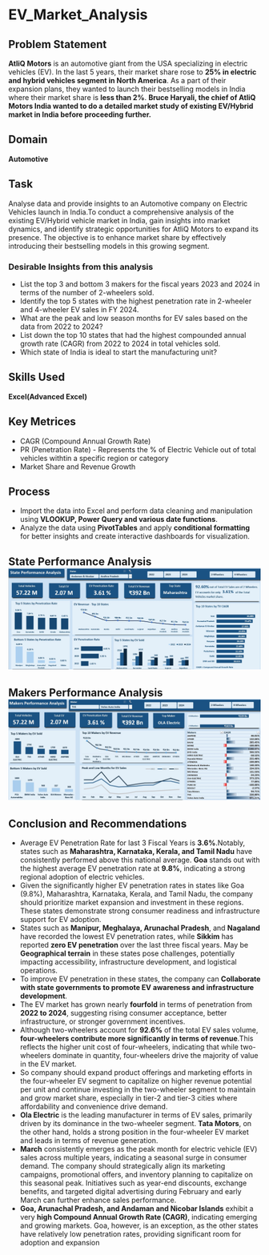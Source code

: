 # EV_Market_Analysis

## Problem Statement
**AtliQ Motors** is an automotive giant from the USA specializing in electric vehicles (EV). In the last 5 years, their market share rose to **25% in electric and hybrid vehicles segment in North America**. As a part of their expansion plans, they wanted to launch their bestselling models in India where their market share is **less than 2%**. **Bruce Haryali, the chief of AtliQ Motors India wanted to do a detailed market study of existing EV/Hybrid market in India before proceeding further.** 

## Domain
**Automotive**

## Task
Analyse data and provide insights to an Automotive company on Electric Vehicles launch in India.To conduct a comprehensive analysis of the existing EV/Hybrid vehicle market in India, gain insights into market dynamics, and identify strategic opportunities for AtliQ Motors to expand its presence. The objective is to enhance market share by effectively introducing their bestselling models in this growing segment.
### Desirable Insights from this analysis
* List the top 3 and bottom 3 makers for the fiscal years 2023 and 2024 in terms of the number of 2-wheelers sold.
* Identify the top 5 states with the highest penetration rate in 2-wheeler and 4-wheeler EV sales in FY 2024.
* What are the peak and low season months for EV sales based on the data from 2022 to 2024?
* List down the top 10 states that had the highest compounded annual growth rate (CAGR) from 2022 to 2024 in total vehicles sold.
* Which state of India is ideal to start the manufacturing unit?

 ## Skills Used
 **Excel(Advanced Excel)**

 ## Key Metrices
 * CAGR (Compound Annual Growth Rate)
 * PR (Penetration Rate) - Represents the % of Electric Vehicle out of total vehicles withtin a specific region or category
 * Market Share and Revenue Growth

 ## Process
 * Import the data into Excel and perform data cleaning and manipulation using **VLOOKUP, Power Query and various date functions**.
 * Analyze the data using **PivotTables** and apply **conditional formatting** for better insights and create interactive dashboards for visualization.

 ## State Performance Analysis  ![](EV_State_db.jpg)

 ## Makers Performance Analysis ![](EV_Makers_db.jpg)

 ## Conclusion and Recommendations 
 * Average EV Penetration Rate for last 3 Fiscal Years is **3.6%**.Notably, states such as **Maharashtra, Karnataka, Kerala, and Tamil Nadu** have consistently performed above this national average. **Goa**
   stands out with the highest average EV penetration rate at **9.8%**, indicating a strong regional adoption of electric vehicles.
 * Given the significantly higher EV penetration rates in states like Goa (9.8%), Maharashtra, Karnataka, Kerala, and Tamil Nadu, the company should prioritize market expansion and investment in these regions. 
   These states demonstrate strong consumer readiness and infrastructure support for EV adoption.
 * States such as **Manipur, Meghalaya, Arunachal Pradesh**, and **Nagaland** have recorded the lowest EV penetration rates, while **Sikkim** has reported **zero EV penetration** over the last three fiscal years.
   May be **Geographical terrain** in these states pose challenges, potentially impacting accessibility, infrastructure development, and logistical operations.
 * To improve EV penetration in these states, the company can **Collaborate with state governments to promote EV awareness and infrastructure development**.
 * The EV market has grown nearly **fourfold** in terms of penetration from **2022 to 2024**, suggesting rising consumer acceptance, better infrastructure, or stronger government incentives.
 * Although two-wheelers account for **92.6%** of the total EV sales volume, **four-wheelers contribute more significantly in terms of revenue**.This reflects the higher unit cost of four-wheelers, indicating 
   that while two-wheelers dominate in quantity, four-wheelers drive the majority of value in the EV market.
 * So company should expand product offerings and marketing efforts in the four-wheeler EV segment to capitalize on higher revenue potential per unit and continue investing in the two-wheeler segment to maintain 
   and grow market share, especially in tier-2 and tier-3 cities where affordability and convenience drive demand.
 * **Ola Electric** is the leading manufacturer in terms of EV sales, primarily driven by its dominance in the two-wheeler segment. **Tata Motors**, on the other hand, holds a strong position in the four-wheeler 
   EV market and leads in terms of revenue generation.
 * **March** consistently emerges as the peak month for electric vehicle (EV) sales across multiple years, indicating a seasonal surge in consumer demand. The company should strategically align its marketing 
   campaigns, promotional offers, and inventory planning to capitalize on this seasonal peak. Initiatives such as year-end discounts, exchange benefits, and targeted digital advertising during February and early 
   March can further enhance sales performance.
 * **Goa, Arunachal Pradesh, and Andaman and Nicobar Islands** exhibit a very **high Compound Annual Growth Rate (CAGR)**, indicating emerging and growing markets. Goa, however, is an exception, as the other 
   states have relatively low penetration rates, providing significant room for adoption and expansion


